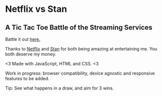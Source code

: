 # Netflix vs Stan 
## A Tic Tac Toe Battle of the Streaming Services

Battle it out [here.](https://meganmckeough.github.io/Tic-Tac-Toe/)

Thanks to [Netflix](http://netflix.com) and [Stan](http://www.stan.com.au) for both being amazing at entertaining me. 
You both deserve my money.

<3 Made with JavaScript, HTML and CSS. <3

Work in progress: browser compatibility, device agnostic and responsive features to be added.

Tip: See what happens in a draw, and aim for 3 wins.
